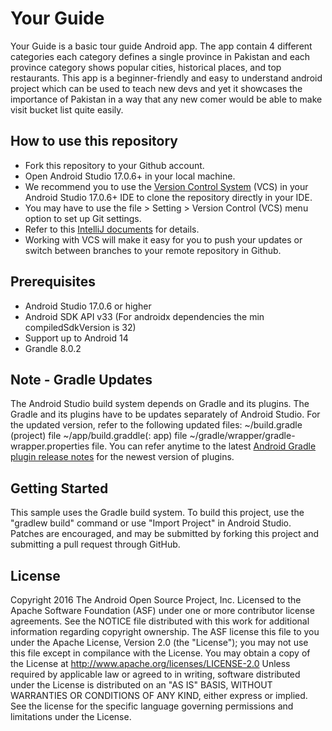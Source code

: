 # Your Guide
Your Guide is a basic tour guide Android app. The app contain 4 different categories each category defines a single province in Pakistan and each province category shows popular cities, historical places, and top restaurants. This app is a beginner-friendly and easy to understand android project which can be used to teach new devs and yet it showcases the importance of Pakistan in a way that any new comer would be able to make visit bucket list quite easily.
## How to use this repository
* Fork this repository to your Github account.
* Open Android Studio 17.0.6+ in your local machine.
* We recommend you to use the [Version Control System](https://developer.android.com/studio/intro#version_control_basics) (VCS) in your Android Studio 17.0.6+ IDE to clone the repository directly in your IDE.
* You may have to use the file > Setting > Version Control (VCS) menu option to set up Git settings.
* Refer to this [IntelliJ documents](https://www.jetbrains.com/help/idea/version-control-integration.html) for details.
* Working with VCS will make it easy for you to push your updates or switch between branches to your remote repository in Github.
## Prerequisites
* Android Studio 17.0.6 or higher
* Android SDK API v33 (For androidx dependencies the min compiledSdkVersion is 32)
* Support up to Android 14
* Grandle 8.0.2
## Note - Gradle Updates
The Android Studio build system depends on Gradle and its plugins. The Gradle and its plugins have to be updates separately of Android Studio. For the updated version, refer to the following updated files: ~/build.gradle (project) file ~/app/build.graddle(: app) file ~/gradle/wrapper/gradle-wrapper.properties file. You can refer anytime to the latest [Android Gradle plugin release notes](https://developer.android.com/build/releases/gradle-plugin) for the newest version of plugins.
## Getting Started
This sample uses the Gradle build system. To build this project, use the "gradlew build" command or use "Import Project" in Android Studio.
Patches are encouraged, and may be submitted by forking this project and submitting a pull request through GitHub.
## License
Copyright 2016 The Android Open Source Project, Inc.
Licensed to the Apache Software Foundation (ASF) under one or more contributor license agreements. See the NOTICE file distributed with this work for additional information regarding copyright ownership. The ASF license this file to you under the Apache License, Version 2.0 (the "License"); you may not use this file except in compilance with the License. You may obtain a copy of the License at
http://www.apache.org/licenses/LICENSE-2.0
Unless required by applicable law or agreed to in writing, software distributed under the License is distributed on an "AS IS" BASIS, WITHOUT WARRANTIES OR CONDITIONS OF ANY KIND, either express or implied. See the license for the specific language governing permissions and limitations under the License.
